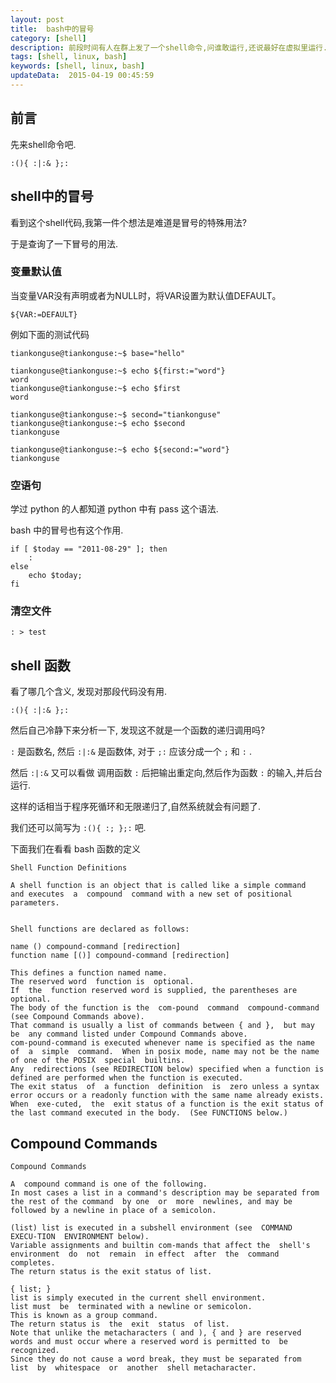 ```yaml
---  
layout: post
title:  bash中的冒号
category: [shell]
description: 前段时间有人在群上发了一个shell命令,问谁敢运行,还说最好在虚拟里运行.于是我研究了一下.  
tags: [shell, linux, bash]
keywords: [shell, linux, bash]
updateData:  2015-04-19 00:45:59 
---
```



## 前言

先来shell命令吧.  

```
:(){ :|:& };:
```

## shell中的冒号

看到这个shell代码,我第一件个想法是难道是冒号的特殊用法?  

于是查询了一下冒号的用法.  


### 变量默认值

当变量VAR没有声明或者为NULL时，将VAR设置为默认值DEFAULT。  


```
${VAR:=DEFAULT}
```

例如下面的测试代码  

```
tiankonguse@tiankonguse:~$ base="hello"

tiankonguse@tiankonguse:~$ echo ${first:="word"}
word
tiankonguse@tiankonguse:~$ echo $first
word

tiankonguse@tiankonguse:~$ second="tiankonguse"
tiankonguse@tiankonguse:~$ echo $second
tiankonguse

tiankonguse@tiankonguse:~$ echo ${second:="word"}
tiankonguse
```

### 空语句

学过 python 的人都知道 python 中有 pass 这个语法.  

bash 中的冒号也有这个作用.  

```
if [ $today == "2011-08-29" ]; then  
    :  
else  
    echo $today;
fi  
```

### 清空文件

```
: > test
```


## shell 函数


看了哪几个含义, 发现对那段代码没有用.  

```
:(){ :|:& };:
```

然后自己冷静下来分析一下, 发现这不就是一个函数的递归调用吗?  

`:` 是函数名, 然后 `:|:&` 是函数体, 对于 `;:` 应该分成一个 `;` 和 `:` .  


然后 `:|:&` 又可以看做 调用函数 `:` 后把输出重定向,然后作为函数 `:` 的输入,并后台运行.  

这样的话相当于程序死循环和无限递归了,自然系统就会有问题了.  

我们还可以简写为 `:(){ :; };:` 吧.  


下面我们在看看 bash 函数的定义  

```
Shell Function Definitions

A shell function is an object that is called like a simple command  and executes  a  compound  command with a new set of positional parameters.


Shell functions are declared as follows:  

name () compound-command [redirection]
function name [()] compound-command [redirection]

This defines a function named name.  
The reserved word  function is  optional.   
If  the  function reserved word is supplied, the parentheses are optional.   
The body of the function is the  com‐pound  command  compound-command  (see Compound Commands above).  
That command is usually a list of commands between { and },  but may  be  any command listed under Compound Commands above.   
com‐pound-command is executed whenever name is specified as the name of  a  simple  command.  When in posix mode, name may not be the name of one of the POSIX  special  builtins.    
Any  redirections (see REDIRECTION below) specified when a function is defined are performed when the function is executed.  
The exit status  of  a function  definition  is  zero unless a syntax error occurs or a readonly function with the same name already exists.  
When  exe‐cuted,  the  exit status of a function is the exit status of the last command executed in the body.  (See FUNCTIONS below.)  
```


## Compound Commands


```
Compound Commands

A  compound command is one of the following.  
In most cases a list in a command's description may be separated from the rest of the command  by one  or  more  newlines, and may be followed by a newline in place of a semicolon.

(list) list is executed in a subshell environment (see  COMMAND  EXECU‐TION  ENVIRONMENT below).  
Variable assignments and builtin com‐mands that affect the  shell's  environment  do  not  remain  in effect  after  the  command completes.  
The return status is the exit status of list.

{ list; }
list is simply executed in the current shell environment.   
list must  be  terminated with a newline or semicolon.  
This is known as a group command.  
The return status is  the  exit  status  of list.   
Note that unlike the metacharacters ( and ), { and } are reserved words and must occur where a reserved word is permitted to  be  recognized.   
Since they do not cause a word break, they must be separated from  list  by  whitespace  or  another  shell metacharacter.
```




[honghuzhilangzixin-7073312]: http://blog.csdn.net/honghuzhilangzixin/article/details/7073312
[prayer-85884]: http://www.cppblog.com/prayer/archive/2009/05/27/85884.html
